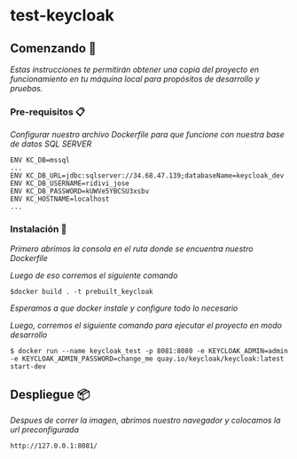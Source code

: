 # test-keycloak

## Comenzando 🚀

_Estas instrucciones te permitirán obtener una copia del proyecto en funcionamiento en tu máquina local para propósitos de desarrollo y pruebas._

### Pre-requisitos 📋

_Configurar nuestro archivo Dockerfile para que funcione con nuestra base de datos SQL SERVER_

```
ENV KC_DB=mssql
...
ENV KC_DB_URL=jdbc:sqlserver://34.68.47.139;databaseName=keycloak_dev
ENV KC_DB_USERNAME=ridivi_jose
ENV KC_DB_PASSWORD=kUWVe5YBCSU3xsbv
ENV KC_HOSTNAME=localhost
...
```

### Instalación 🔧
_Primero abrimos la consola en el ruta donde se encuentra nuestro Dockerfile_

_Luego de eso corremos el siguiente comando_

```
$docker build . -t prebuilt_keycloak
```
_Esperamos a que docker instale y configure todo lo necesario_

_Luego, corremos el siguiente comando para ejecutar el proyecto en modo desarrollo_

```
$ docker run --name keycloak_test -p 8081:8080 -e KEYCLOAK_ADMIN=admin -e KEYCLOAK_ADMIN_PASSWORD=change_me quay.io/keycloak/keycloak:latest start-dev
```
## Despliegue 📦

_Despues de correr la imagen, abrimos nuestro navegador y colocamos la url preconfigurada_

```
http://127.0.0.1:8081/
```
